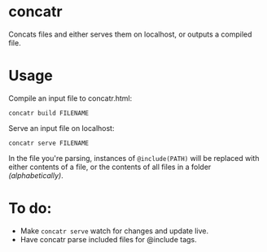 # concatr

Concats files and either serves them on localhost, or outputs a compiled file.

# Usage

Compile an input file to concatr.html:

```concatr build FILENAME```

Serve an input file on localhost:

```concatr serve FILENAME```

In the file you're parsing, instances of `@include(PATH)` will be replaced with either contents of a file, or the contents of all files in a folder *(alphabetically)*.

# To do:

- Make `concatr serve` watch for changes and update live.
- Have concatr parse included files for @include tags.
